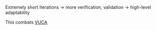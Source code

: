 Extremely short iterations -> more verification, validation -> high-level adaptability

This combats [VUCA](VUCA.md)